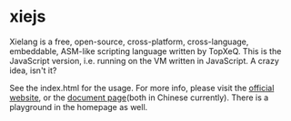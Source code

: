 # xiejs

Xielang is a free, open-source, cross-platform, cross-language, embeddable, ASM-like scripting language written by TopXeQ. This is the JavaScript version, i.e. running on the VM written in JavaScript. A crazy idea, isn't it?

See the index.html for the usage. For more info, please visit the [official website](http://xie.topget.org), or the [document page](http://xie.topget.org/xiejs.html)(both in Chinese currently). There is a playground in the homepage as well.